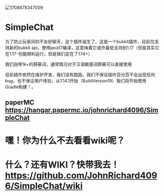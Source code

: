 ![1708678347009](https://github.com/JohnRichard4096/SimpleChat/assets/67693593/62581726-c4e0-4333-bc06-b599645d2562)
# SimpleChat

为了防止玩家间的不友好聊天，这个插件诞生了。这是一个bukkit插件，目前仅支持新的bukkit api，使用java17编译，这意味着它或许最低支持到1.17（但是其实它在1.17-也能顺利运行，但是我们定在了1.14+）


我们自带1k+的屏蔽词，通常情况对于汉语敏感词屏蔽可以直接使用


目前插件依然在维护开发，我们没有跑路，我们不保证插件百分百不会出现任何bug，也不保证用户体验，从1.14.1开始（BuildVersion19）我们将开始使用Gradle构建！。


## paperMC https://hangar.papermc.io/johnrichard4096/SimpleChat

# 嘿！你为什么不去看看wiki呢？
# 什么？还有WIKI？快带我去！https://github.com/JohnRichard4096/SimpleChat/wiki
